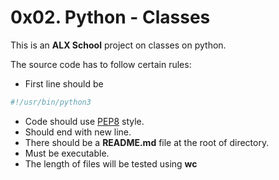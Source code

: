 # 0x02. Python - Classes

This is an **ALX School**  project on classes on python.

The source code has to follow certain rules:

 * First line should be
```python
#!/usr/bin/python3
```
 * Code should use [PEP8](https://www.python.org/dev/peps/pep-0008/) style.
 * Should end with new line.
 * There should be a **README.md** file at the root of directory.
 * Must be executable.
 * The length of files will be tested using **wc**
